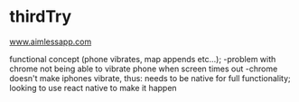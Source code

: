 # thirdTry

www.aimlessapp.com 

functional concept (phone vibrates, map appends etc...);
  -problem with chrome not being able to vibrate phone when screen times out
  -chrome doesn't make iphones vibrate, thus:
needs to be native for full functionality;
looking to use react native to make it happen
